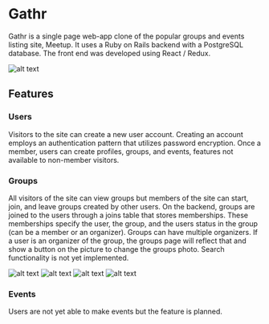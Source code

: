 # Gathr

Gathr is a single page web-app clone of the popular groups and events listing site, Meetup. It uses a Ruby on Rails backend with a PostgreSQL database. The front end was developed using React / Redux.


![alt text](https://s3.amazonaws.com/gathr-dc-seeds/Screen+Shot+2019-04-05+at+11.39.33+AM.png "Gathr Splash Page")

## Features

### Users
Visitors to the site can create a new user account. Creating an account employs an authentication pattern that utilizes password encryption. Once a member, users can create profiles, groups, and events, features not available to non-member visitors.

### Groups
All visitors of the site can view groups but members of the site can start, join, and leave groups created by other users. On the backend, groups are joined to the users through a joins table that stores memberships. These memberships specify the user, the group, and the users status in the group (can be a member or an organizer). Groups can have multiple organizers. If a user is an organizer of the group, the groups page will reflect that and show a button on the picture to change the groups photo. Search functionality is not yet implemented.

![alt text](https://s3.amazonaws.com/gathr-dc-seeds/Screen+Shot+2019-04-05+at+11.31.57+AM.png "Groups Index")
![alt text](https://s3.amazonaws.com/gathr-dc-seeds/Screen+Shot+2019-04-05+at+11.36.53+AM.png "Groups Create")
![alt text](https://s3.amazonaws.com/gathr-dc-seeds/Screen+Shot+2019-04-05+at+11.33.31+AM.png "Group Show")
![alt text](https://s3.amazonaws.com/gathr-dc-seeds/Screen+Shot+2019-04-05+at+11.34.51+AM.png "Groups Change Photo")

### Events
Users are not yet able to make events but the feature is planned.
